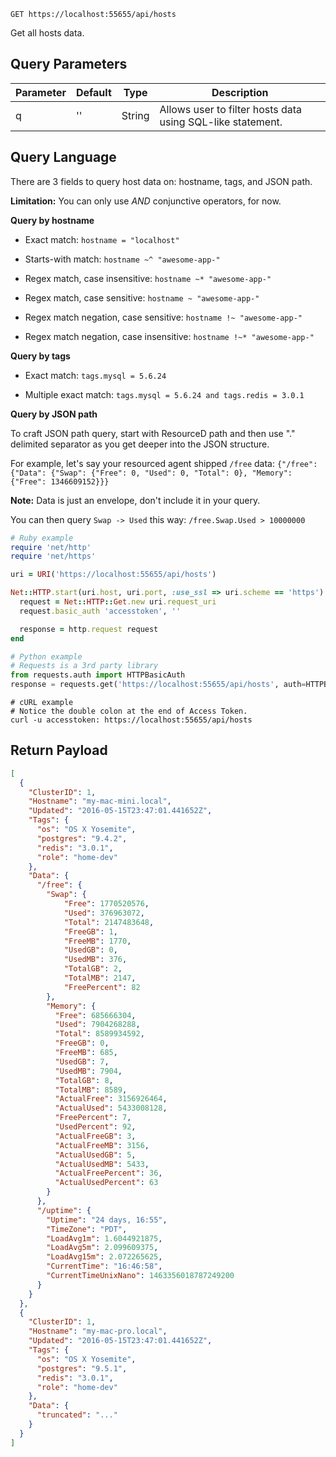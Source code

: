 `GET https://localhost:55655/api/hosts`

Get all hosts data.


## Query Parameters

Parameter | Default | Type | Description
--------- | ------- | -----| -----------
q | '' | String | Allows user to filter hosts data using SQL-like statement.


## Query Language

There are 3 fields to query host data on: hostname, tags, and JSON path.

**Limitation:** You can only use *AND* conjunctive operators, for now.


**Query by hostname**

* Exact match: `hostname = "localhost"`

* Starts-with match: `hostname ~^ "awesome-app-"`

* Regex match, case insensitive: `hostname ~* "awesome-app-"`

* Regex match, case sensitive: `hostname ~ "awesome-app-"`

* Regex match negation, case sensitive: `hostname !~ "awesome-app-"`

* Regex match negation, case insensitive: `hostname !~* "awesome-app-"`


**Query by tags**

* Exact match: `tags.mysql = 5.6.24`

* Multiple exact match: `tags.mysql = 5.6.24 and tags.redis = 3.0.1`


**Query by JSON path**

To craft JSON path query, start with ResourceD path and then use "." delimited separator as you get deeper into the JSON structure.

For example, let's say your resourced agent shipped `/free` data: `{"/free": {"Data": {"Swap": {"Free": 0, "Used": 0, "Total": 0}, "Memory": {"Free": 1346609152}}}`

**Note:** Data is just an envelope, don't include it in your query.

You can then query `Swap -> Used` this way: `/free.Swap.Used > 10000000`

```ruby
# Ruby example
require 'net/http'
require 'net/https'

uri = URI('https://localhost:55655/api/hosts')

Net::HTTP.start(uri.host, uri.port, :use_ssl => uri.scheme == 'https') do |http|
  request = Net::HTTP::Get.new uri.request_uri
  request.basic_auth 'accesstoken', ''

  response = http.request request
end
```

```python
# Python example
# Requests is a 3rd party library
from requests.auth import HTTPBasicAuth
response = requests.get('https://localhost:55655/api/hosts', auth=HTTPBasicAuth('accesstoken', ''))
```

```shell
# cURL example
# Notice the double colon at the end of Access Token.
curl -u accesstoken: https://localhost:55655/api/hosts
```

## Return Payload

```json
[
  {
    "ClusterID": ​1,
    "Hostname": "my-mac-mini.local",
    "Updated": "2016-05-15T23:47:01.441652Z",
    "Tags": {
      "os": "OS X Yosemite",
      "postgres": "9.4.2",
      "redis": "3.0.1",
      "role": "home-dev"
    },
    "Data": {
      "/free": {
        "Swap": {
            "Free": ​1770520576,
            "Used": ​376963072,
            "Total": ​2147483648,
            "FreeGB": ​1,
            "FreeMB": ​1770,
            "UsedGB": ​0,
            "UsedMB": ​376,
            "TotalGB": ​2,
            "TotalMB": ​2147,
            "FreePercent": ​82
        },
        "Memory": {
          "Free": ​685666304,
          "Used": ​7904268288,
          "Total": ​8589934592,
          "FreeGB": ​0,
          "FreeMB": ​685,
          "UsedGB": ​7,
          "UsedMB": ​7904,
          "TotalGB": ​8,
          "TotalMB": ​8589,
          "ActualFree": ​3156926464,
          "ActualUsed": ​5433008128,
          "FreePercent": ​7,
          "UsedPercent": ​92,
          "ActualFreeGB": ​3,
          "ActualFreeMB": ​3156,
          "ActualUsedGB": ​5,
          "ActualUsedMB": ​5433,
          "ActualFreePercent": ​36,
          "ActualUsedPercent": ​63
        }
      },
      "/uptime": {
        "Uptime": "24 days, 16:55",
        "TimeZone": "PDT",
        "LoadAvg1m": ​1.6044921875,
        "LoadAvg5m": ​2.099609375,
        "LoadAvg15m": ​2.072265625,
        "CurrentTime": "16:46:58",
        "CurrentTimeUnixNano": ​1463356018787249200
      }
    }
  },
  {
    "ClusterID": ​1,
    "Hostname": "my-mac-pro.local",
    "Updated": "2016-05-15T23:47:01.441652Z",
    "Tags": {
      "os": "OS X Yosemite",
      "postgres": "9.5.1",
      "redis": "3.0.1",
      "role": "home-dev"
    },
    "Data": {
      "truncated": "..."
    }
  }
]
```
